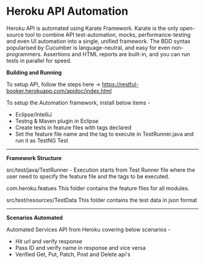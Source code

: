 # Heroku API Automation

Heroku API is automated using Karate Framework. Karate is the only open-source tool to combine API test-automation, mocks, performance-testing and even UI automation into a single, unified framework. The BDD syntax popularised by Cucumber is language-neutral, and easy for even non-programmers. Assertions and HTML reports are built-in, and you can run tests in parallel for speed.

**Building and Running**

To setup API, follow the steps here -> https://restful-booker.herokuapp.com/apidoc/index.html

To setup the Automation framework, install below items -
 - Eclipse/IntelliJ
- Testng & Maven plugin in Eclipse
- Create tests in feature files with tags declared
- Set the feature file name and the tag to execute in TestRunner.java and run it as TestNG Test

****

**Framework Structure**

 src/test/java/TestRunner - 
 Execution starts from Test Runner file where the user need to specify the feature file and the tags to be executed. 
 
 com.heroku.featues
 This folder contains the feature files for all modules.
 
 src/test/resources/TestData
 This folder contains the test data in json format

****

**Scenarios Automated**

Automated Services API from Heroku covering below scenarios - 
- Hit url and verify response
- Pass ID and verify name in response and vice versa
- Verified Get, Put, Patch, Post and Delete api's
